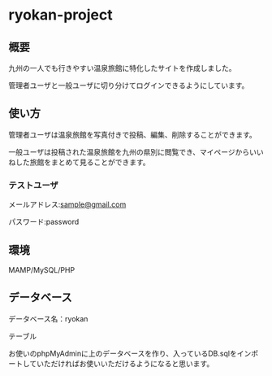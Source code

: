 # ryokan-project

## 概要

九州の一人でも行きやすい温泉旅館に特化したサイトを作成しました。

管理者ユーザと一般ユーザに切り分けてログインできるようにしています。

## 使い方

管理者ユーザは温泉旅館を写真付きで投稿、編集、削除することができます。

一般ユーザは投稿された温泉旅館を九州の県別に閲覧でき、マイページからいいねした旅館をまとめて見ることができます。

### テストユーザ

メールアドレス:sample@gmail.com

パスワード:password

## 環境

MAMP/MySQL/PHP

## データベース

データベース名：ryokan

テーブル

お使いのphpMyAdminに上のデータベースを作り、入っているDB.sqlをインポートしていただければお使いいただけるようになると思います。
